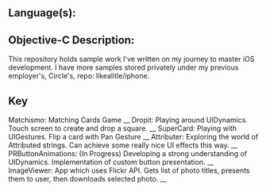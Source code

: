 Language(s):
-
Objective-C
Description: 
-
This repository holds sample work I've written on my journey to master iOS development. I have more samples stored privately under my previous employer's, Circle's, repo: likealitle/iphone.

Key
-
Matchismo: Matching Cards Game __
Dropit: Playing around UIDynamics. Touch screen to create and drop a square. __
SuperCard: Playing with UIGestures. Flip a card with Pan Gesture __
Attributer: Exploring the world of Attributed strings. Can achieve some really nice UI effects this way. __
PRButtonAnimations: (In Progress) Developing a strong understanding of UIDynamics. Implementation of custom button presentation. __
ImageViewer: App which uses Flickr API. Gets list of photo titles, presents them to user, then downloads selected photo. __
